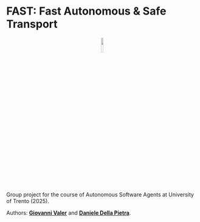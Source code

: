 # FAST: Fast Autonomous & Safe Transport

<p align="center">
    <img src="https://github.com/user-attachments/assets/9a3fcfd8-4468-4881-af18-5aed3deb1829" style="display:block;float:none;margin-left:auto;margin-right:auto;width:10%"/>
</p>

Group project for the course of Autonomous Software Agents at University of Trento (2025).

Authors: [**Giovanni Valer**](https://github.com/jo-valer) and [**Daniele Della Pietra**](https://github.com/dellastone).

